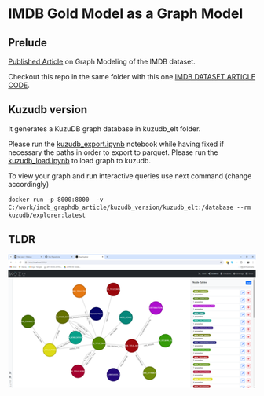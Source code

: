 # IMDB Gold Model as a Graph Model

## Prelude
[Published Article](https://fithis2001.medium.com/a-graph-gold-model-for-the-imdb-dataset-36396fc3944f) on Graph Modeling of the IMDB dataset.

Checkout this repo in the same folder with this one [IMDB DATASET ARTICLE CODE](https://github.com/fithisux/imdb_dataset_article).
 

## Kuzudb version
It generates a KuzuDB graph database in kuzudb_elt folder.

Please run the [kuzudb_export.ipynb](kuzudb_version/kuzudb_export.ipynb) notebook while having fixed if necessary the paths in order to export to parquet.
Please run the [kuzudb_load.ipynb](kuzudb_version/kuzudb_load.ipynb) to load graph to kuzudb.

To view your graph and run interactive queries use next command (change accordingly)

```
docker run -p 8000:8000  -v C:/work/imdb_graphdb_article/kuzudb_version/kuzudb_elt:/database --rm kuzudb/explorer:latest
```

## TLDR

![alt text](kuzudb_schema.png "Graph Schema of IMDB Dataset")
